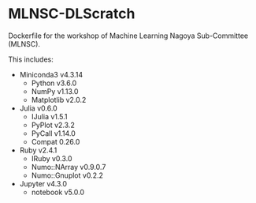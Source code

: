 MLNSC-DLScratch
===============

Dockerfile for the workshop of Machine Learning Nagoya Sub-Committee (MLNSC).

This includes:

+ Miniconda3 v4.3.14
    + Python v3.6.0
    + NumPy v1.13.0
    + Matplotlib v2.0.2
+ Julia v0.6.0
    + IJulia v1.5.1
    + PyPlot v2.3.2
    + PyCall v1.14.0
    + Compat 0.26.0
+ Ruby v2.4.1
    + IRuby v0.3.0
    + Numo::NArray v0.9.0.7
    + Numo::Gnuplot v0.2.2
+ Jupyter v4.3.0
    + notebook v5.0.0
